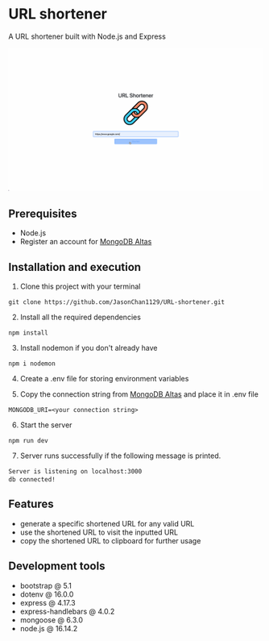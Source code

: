 # URL shortener

A URL shortener built with Node.js and Express

![demo](/public/image/demo.gif)

## Prerequisites

-  Node.js
-  Register an account for [MongoDB Altas](https://www.mongodb.com/atlas/database)

## Installation and execution

1. Clone this project with your terminal

```
git clone https://github.com/JasonChan1129/URL-shortener.git
```

2. Install all the required dependencies

```
npm install
```

3. Install nodemon if you don't already have

```
npm i nodemon
```

4. Create a .env file for storing environment variables

5. Copy the connection string from [MongoDB Altas](https://www.mongodb.com/atlas/database) and place it in .env file

```
MONGODB_URI=<your connection string>
```

6. Start the server

```
npm run dev
```

7. Server runs successfully if the following message is printed.

```
Server is listening on localhost:3000
db connected!
```

## Features

-  generate a specific shortened URL for any valid URL
-  use the shortened URL to visit the inputted URL
-  copy the shortened URL to clipboard for further usage

## Development tools

-  bootstrap @ 5.1
-  dotenv @ 16.0.0
-  express @ 4.17.3
-  express-handlebars @ 4.0.2
-  mongoose @ 6.3.0
-  node.js @ 16.14.2
